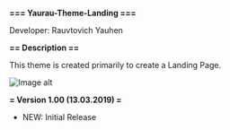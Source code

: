 **=== Yaurau-Theme-Landing ===**

Developer: Rauvtovich Yauhen

**== Description ==**

This theme is created primarily to create a Landing Page.

![Image alt](https://github.com/yaurau/yaurau-theme-landing/raw/master/screenshot.png)

**= Version 1.00 (13.03.2019) =**
* NEW: Initial Release

